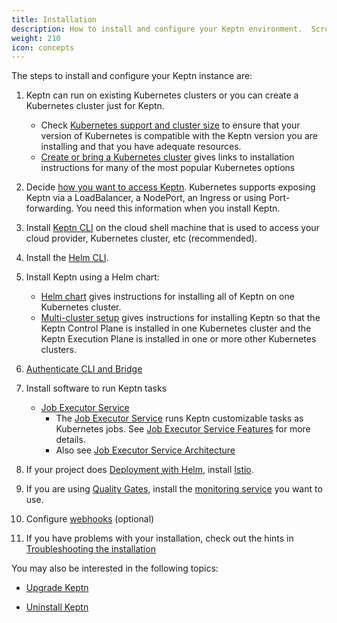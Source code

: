```yaml
---
title: Installation
description: How to install and configure your Keptn environment.  Scroll down for a reference list of tasks.
weight: 210
icon: concepts
---
```


The steps to install and configure your Keptn instance are:

1. Keptn can run on existing Kubernetes clusters or you can create a Kubernetes cluster just for Keptn.
    * Check [Kubernetes support and cluster size](k8s-support)
      to ensure that your version of Kubernetes is compatible
      with the Keptn version you are installing
      and that you have adequate resources.
    * [Create or bring a Kubernetes cluster](k8s) gives links to installation instructions
      for many of the most popular Kubernetes options

2. Decide [how you want to access Keptn](access).
   Kubernetes supports exposing Keptn via a LoadBalancer, a NodePort, an Ingress
   or using Port-forwarding.
   You need this information when you install Keptn.

3. Install [Keptn CLI](cli-install) on the cloud shell machine
   that is used to access your cloud provider, Kubernetes cluster, etc (recommended).

4. Install the [Helm CLI](https://helm.sh).

5. Install Keptn using a Helm chart:
    * [Helm chart](helm-install) gives instructions for installing all of Keptn on one Kubernetes cluster.
    * [Multi-cluster setup](multi-cluster) gives instructions for installing Keptn
      so that the Keptn Control Plane is installed in one Kubernetes cluster
      and the Keptn Execution Plane is installed in one or more other Kubernetes clusters.

5. [Authenticate CLI and Bridge](authenticate-cli-bridge)

6. Install software to run Keptn tasks
    * [Job Executor Service](https://github.com/keptn-contrib/job-executor-service/blob/main/docs/INSTALL.md)
        * The [Job Executor Service](https://github.com/keptn-contrib/job-executor-service)
         runs Keptn customizable tasks as Kubernetes jobs.
         See [Job Executor Service Features](https://github.com/keptn-contrib/job-executor-service/blob/main/docs/FEATURES.md) for more details.
        * Also see [Job Executor Service Architecture](https://github.com/keptn-contrib/job-executor-service/blob/main/docs/ARCHITECTURE.md#example-configuration)

7. If your project does [Deployment with Helm](../define/deployment_helm),
   install [Istio](istio).

8. If you are using [Quality Gates](../concepts/quality_gates),
   install the [monitoring service](monitoring) you want to use.

9. Configure [webhooks](webhook_service) (optional)

10. If you have problems with your installation,
    check out the hints in [Troubleshooting the installation](troubleshooting)

You may also be interested in the following topics:

* [Upgrade Keptn](upgrade)

* [Uninstall Keptn](uninstall)
